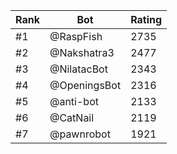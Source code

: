 Rank|Bot|Rating
---|---|---
#1|@RaspFish|2735
#2|@Nakshatra3|2477
#3|@NilatacBot|2343
#4|@OpeningsBot|2316
#5|@anti-bot|2133
#6|@CatNail|2119
#7|@pawnrobot|1921
